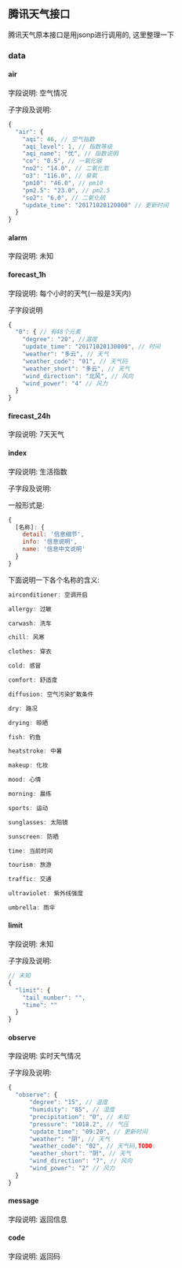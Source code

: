## 腾讯天气接口

腾讯天气原本接口是用jsonp进行调用的, 这里整理一下

### data

#### air

字段说明: 空气情况

子字段及说明:

```js
{
  "air": {
    "aqi": 46, // 空气指数
    "aqi_level": 1, // 指数等级
    "aqi_name": "优", // 指数说明
    "co": "0.5", // 一氧化碳
    "no2": "14.0", // 二氧化氮
    "o3": "116.0", // 臭氧
    "pm10": "46.0", // pm10
    "pm2.5": "23.0", // pm2.5
    "so2": "6.0", // 二氧化硫
    "update_time": "20171020120000" // 更新时间
  }
}
```

#### alarm

字段说明: 未知

#### forecast_1h

字段说明: 每个小时的天气(一般是3天内)

子字段说明

```js
{
  "0": { // 有48个元素
    "degree": "20", //温度
    "update_time": "20171020130000", // 时间
    "weather": "多云", // 天气
    "weather_code": "01", // 天气码
    "weather_short": "多云", // 天气
    "wind_direction": "北风", // 风向
    "wind_power": "4" // 风力
  }
}
```

#### firecast_24h

字段说明: 7天天气

#### index

字段说明: 生活指数

子字段及说明:

一般形式是:

```js
{
  [名称]: {
    detail: '信息细节',
    info: '信息说明',
    name: '信息中文说明'
  }
}
```
下面说明一下各个名称的含义:

```js
airconditioner: 空调开启

allergy: 过敏

carwash: 洗车

chill: 风寒

clothes: 穿衣

cold: 感冒

comfort: 舒适度

diffusion: 空气污染扩散条件

dry: 路况

drying: 晾晒

fish: 钓鱼

heatstroke: 中暑

makeup: 化妆

mood: 心情

morning: 晨练

sports: 运动

sunglasses: 太阳镜

sunscreen: 防晒

time: 当前时间

tourism: 旅游

traffic: 交通

ultraviolet: 紫外线强度

umbrella: 雨伞
```

#### limit

字段说明: 未知

子字段及说明:

```js
// 未知
{
  "limit": {
    "tail_number": "",
    "time": ""
  }
}
```

#### observe

字段说明: 实时天气情况

子字段及说明: 

```js
{
  "observe": {
      "degree": "15", // 温度
      "humidity": "85", // 湿度
      "precipitation": "0", // 未知
      "pressure": "1018.2", // 气压
      "update_time": "09:20", // 更新时间
      "weather": "阴", // 天气
      "weather_code": "02", // 天气码,TODO:
      "weather_short": "阴", // 天气
      "wind_direction": "7", // 风向
      "wind_power": "2" // 风力
  }
}
```

#### message

字段说明: 返回信息

#### code

字段说明: 返回码